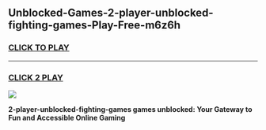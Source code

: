 
## Unblocked-Games-2-player-unblocked-fighting-games-Play-Free-m6z6h
<h3>
<a href="https://premium76.site?title=2-player-unblocked-fighting-games&ref=09A">CLICK TO PLAY</a></h3>
<hr>

<h3>
<a href="https://premium76.site?title=2-player-unblocked-fighting-games&ref=09A">CLICK 2 PLAY</a>
  
</h3>

<a href="https://premium76.site?title=2-player-unblocked-fighting-games&ref=09A"><img src="https://clearcache.store/games.png"></a>


**2-player-unblocked-fighting-games games unblocked: Your Gateway to Fun and Accessible Online Gaming**
